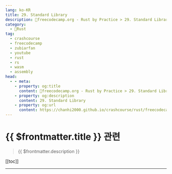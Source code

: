 ```yaml
---
lang: ko-KR
title: 29. Standard Library
description: 🦀freecodecamp.org - Rust by Practice > 29. Standard Library
category: 
  - 🦀Rust
tag: 
  - crashcourse
  - freecodecamp
  - zubiarfan
  - youtube
  - rust
  - rs
  - wasm
  - assembly
head:
  - - meta:
    - property: og:title
      content: 🦀freecodecamp.org - Rust by Practice > 29. Standard Library
    - property: og:description
      content: 29. Standard Library
    - property: og:url
      content: https://chanhi2000.github.io/crashcourse/rust/freecodecamp-rust-by-practice/29.html
---
```


# {{ $frontmatter.title }} 관련

> {{ $frontmatter.description }}

[[toc]]

---